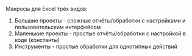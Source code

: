 Макросы для Excel трёх видов:

1. Большие проекты - сложные отчёты/обработки с настройками и пользовательским интерфейсом
2. Маленькие проекты - простые отчёты/обработки с настройкой в коде (константы)
3. Инструменты - простые обработки для однотипных действий
